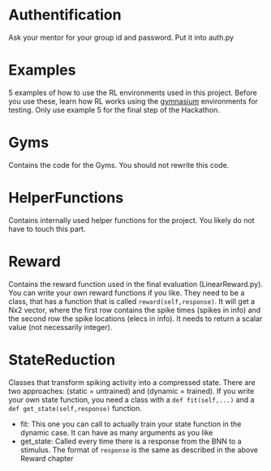 # Authentification

Ask your mentor for your group id and password. Put it into auth.py

# Examples

5 examples of how to use the RL environments used in this project. Before you use these, learn how RL works using the [gymnasium](https://gymnasium.farama.org/index.html) environments for testing. Only use example 5 for the final step of the Hackathon.

# Gyms

Contains the code for the Gyms. You should not rewrite this code.

# HelperFunctions

Contains internally used helper functions for the project. You likely do not have to touch this part.

# Reward

Contains the reward function used in the final evaluation (LinearReward.py). You can write your own reward functions if you like. They need to be a class, that has a function that is called `reward(self,response)`. It will get a Nx2 vector, where the first row contains the spike times (spikes in info) and the second row the spike locations (elecs in info). It needs to return a scalar value (not necessarily integer).

# StateReduction

Classes that transform spiking activity into a compressed state. There are two approaches: (static = untrained) and (dynamic = trained). If you write your own state function, you need a class with a `def fit(self,...)` and a `def get_state(self,response)` function.

- fit: This one you can call to actually train your state function in the dynamic case. It can have as many arguments as you like
- get_state: Called every time there is a response from the BNN to a stimulus. The format of `response` is the same as described in the above Reward chapter

